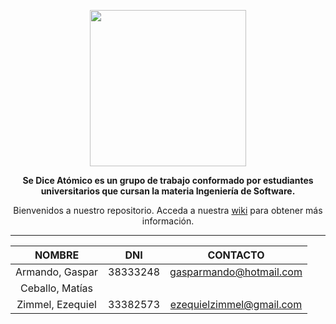 ﻿<p align="center">
<img src="http://s18.postimg.org/s9i419ltl/Se_dice_At_mico.jpg" width="250" height="250"</p>

**<p align="center">Se Dice Atómico es un grupo de trabajo conformado por estudiantes universitarios que cursan la materia Ingeniería de Software.</p>**

<p align="center">Bienvenidos a nuestro repositorio. Acceda a nuestra <a href="https://github.com/zimmcl/IngSoft-2016-SeDiceAtomico/wiki">wiki</a> para obtener más información.</p>

---

|     NOMBRE       |    DNI    | CONTACTO |
| :--------------: | :-------: |:--------:| 
| Armando, Gaspar  | 38333248  | gasparmando@hotmail.com  |
| Ceballo, Matías  |           |          |
| Zimmel, Ezequiel | 33382573  | ezequielzimmel@gmail.com |
